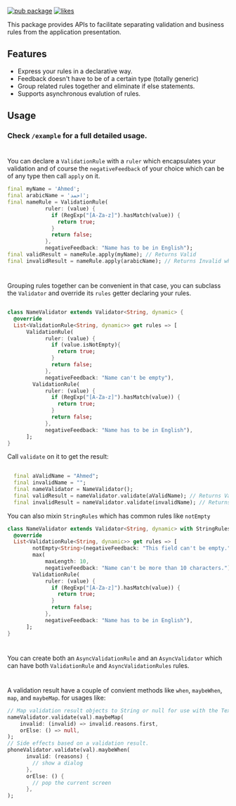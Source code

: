 [![pub package](https://img.shields.io/pub/v/generic_validator.svg)](https://pub.dev/packages/generic_validator)
[![likes](https://badges.bar/generic_validator/likes)](https://pub.dev/packages/generic_validator/score)

This package provides APIs to facilitate separating validation and business rules from the application presentation.

## Features

- Express your rules in a declarative way. 
- Feedback doesn't have to be of a certain type (totally generic)
- Group related rules together and eliminate if else statements.
- Supports asynchronous evalution of rules.

## Usage

### Check `/example` for a full detailed usage.
#
You can declare a `ValidationRule`  with a `ruler` which encapsulates your validation and of course the `negativeFeedback` of your choice which can be of any type then call `apply` on it.

```dart
final myName = 'Ahmed';
final arabicName = 'احمد';
final nameRule = ValidationRule(
            ruler: (value) {
              if (RegExp("[A-Za-z]").hasMatch(value)) {
                return true;
              }
              return false;
            },
            negativeFeedback: "Name has to be in English");
final validResult = nameRule.apply(myName); // Returns Valid
final invalidResult = nameRule.apply(arabicName); // Returns Invalid which has a reasons property of the type of the negative feedback passed earlier.
```
#
Grouping rules together can be convenient in that case, you can subclass the `Validator` and override its `rules` getter declaring your rules. 

```dart

class NameValidator extends Validator<String, dynamic> {
  @override
  List<ValidationRule<String, dynamic>> get rules => [
      ValidationRule(
            ruler: (value) {
              if (value.isNotEmpty){
                return true;
              }
              return false;
            },
            negativeFeedback: "Name can't be empty"),
        ValidationRule(
            ruler: (value) {
              if (RegExp("[A-Za-z]").hasMatch(value)) {
                return true;
              }
              return false;
            },
            negativeFeedback: "Name has to be in English"),
      ];
}

```

Call `validate` on it to get the result:

```dart 
  
  final aValidName = "Ahmed";
  final invalidName = "";
  final nameValidator = NameValidator();
  final validResult = nameValidator.validate(aValidName); // Returns Valid
  final invalidResult = nameValidator.validate(invalidName); // Returns Invalid with a reasons property

```
You can also mixin `StringRules` which has common rules like `notEmpty`

```dart
class NameValidator extends Validator<String, dynamic> with StringRules {
  @override
  List<ValidationRule<String, dynamic>> get rules => [
        notEmpty<String>(negativeFeedback: "This field can't be empty."),
        max(
            maxLength: 10,
            negativeFeedback: "Name can't be more than 10 characters."),
        ValidationRule(
            ruler: (value) {
              if (RegExp("[A-Za-z]").hasMatch(value)) {
                return true;
              }
              return false;
            },
            negativeFeedback: "Name has to be in English"),
      ];
}
```

#
You can create both an `AsyncValidationRule` and an `AsyncValidator` which can have both `ValidationRule` and `AsyncValidationRules` rules.
#
A validation result have a couple of convient methods like `when`, `maybeWhen`, `map`, and `maybeMap`. for usages like:

```dart
// Map validation result objects to String or null for use with the TextFormfield validator function.
nameValidator.validate(val).maybeMap(
    invalid: (invalid) => invalid.reasons.first,
    orElse: () => null,
);
// Side effects based on a validation result.
phoneValidator.validate(val).maybeWhen(
      invalid: (reasons) {
        // show a dialog
      },
      orElse: () {
        // pop the current screen
      },
);
```

